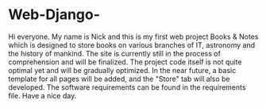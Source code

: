 # Web-Django-

Hi everyone. 
My name is Nick and this is my first web project Books & Notes which is designed to store books on various branches of IT, astronomy and the history of mankind.
The site is currently still in the process of comprehension and will be finalized.
The project code itself is not quite optimal yet and will be gradually optimized.
In the near future, a basic template for all pages will be added, and the "Store" tab will also be developed.
The software requirements can be found in the requirements file.
Have a nice day. 
